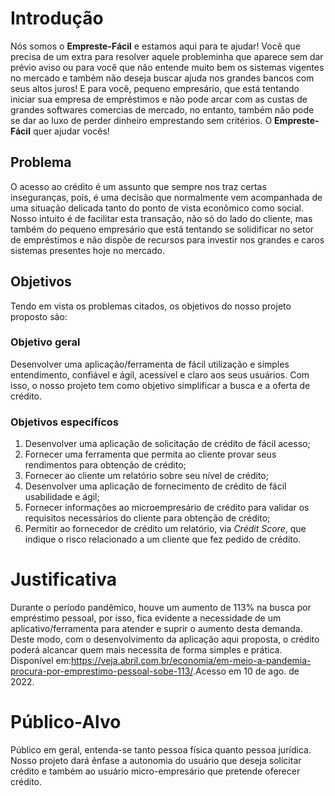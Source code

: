 # Introdução

Nós somos o **Empreste-Fácil** e estamos aqui para te ajudar! Você que precisa de um extra para resolver aquele probleminha que aparece sem dar prévio aviso ou para você que não entende muito bem os sistemas vigentes no mercado e também não deseja buscar ajuda nos grandes bancos com seus altos juros! E para você, pequeno empresário, que está tentando iniciar sua empresa de empréstimos e não pode arcar com as custas de grandes softwares comercias de mercado, no entanto, também não pode se dar ao luxo de perder dinheiro emprestando sem critérios. O **Empreste-Fácil** quer ajudar vocês!

## Problema

O acesso ao crédito é um assunto que sempre nos traz certas inseguranças, pois, é uma decisão que normalmente vem acompanhada de uma situação delicada tanto do ponto de vista econômico como social. Nosso intuito é de facilitar esta transação, não só do lado do cliente, mas também do pequeno empresário que está tentando se solidificar no setor de empréstimos e não dispõe de recursos para investir nos grandes e caros sistemas presentes hoje no mercado. 


## Objetivos

Tendo em vista os problemas citados, os objetivos do nosso projeto proposto são: 

### Objetivo geral

Desenvolver uma aplicação/ferramenta de fácil utilização e simples entendimento, confiável e ágil, acessível e claro aos seus usuários. Com isso, o nosso projeto tem como objetivo simplificar a busca e a oferta de crédito.

### Objetivos especifícos

1. Desenvolver uma aplicação de solicitação de crédito de fácil acesso;
3. Fornecer uma ferramenta que permita ao cliente provar seus rendimentos para obtenção de crédito;
5. Fornecer ao cliente um relatório sobre seu nível de crédito;
3. Desenvolver uma aplicação de fornecimento de crédito de fácil usabilidade e ágil;
7. Fornecer informações ao microempresário de crédito para validar os requisitos necessários do cliente para obtenção de crédito;
6. Permitir ao fornecedor de crédito um relatório, via _Crédit Score_, que indique o risco relacionado a um cliente que fez pedido de crédito. 


# Justificativa

Durante o período pandêmico, houve um aumento de 113% na busca por empréstimo pessoal, por isso, fica evidente a necessidade de um aplicativo/ferramenta para atender e suprir o aumento desta demanda. 
Deste modo, com o desenvolvimento da aplicação aqui proposta, o crédito poderá alcancar quem mais necessita de forma simples e prática. Disponível em:<https://veja.abril.com.br/economia/em-meio-a-pandemia-procura-por-emprestimo-pessoal-sobe-113/>.Acesso em 10 de ago. de 2022.



# Público-Alvo

Público em geral, entenda-se tanto pessoa física quanto pessoa jurídica. Nosso projeto dará ênfase a autonomia do usuário que deseja solicitar crédito e também ao usuário micro-empresário que pretende oferecer crédito. 


